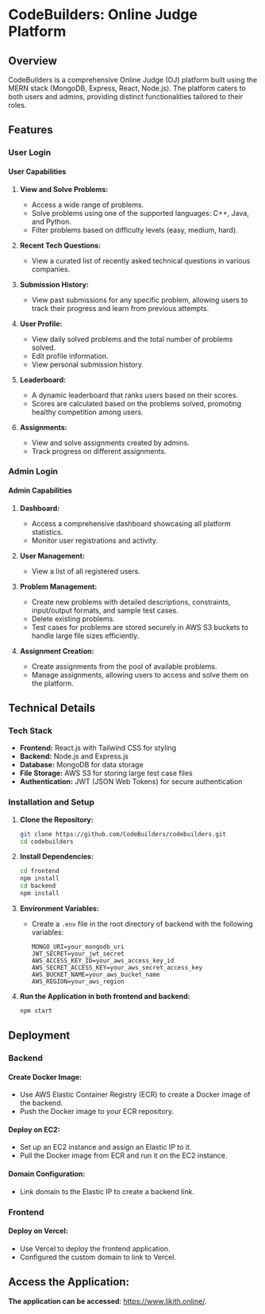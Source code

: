 # CodeBuilders: Online Judge Platform

## Overview

CodeBuilders is a comprehensive Online Judge (OJ) platform built using the MERN stack (MongoDB, Express, React, Node.js). The platform caters to both users and admins, providing distinct functionalities tailored to their roles.

## Features

### User Login

#### User Capabilities

1. **View and Solve Problems:**
   - Access a wide range of problems.
   - Solve problems using one of the supported languages: C++, Java, and Python.
   - Filter problems based on difficulty levels (easy, medium, hard).

2. **Recent Tech Questions:**
   - View a curated list of recently asked technical questions in various companies.

3. **Submission History:**
   - View past submissions for any specific problem, allowing users to track their progress and learn from previous attempts.

4. **User Profile:**
   - View daily solved problems and the total number of problems solved.
   - Edit profile information.
   - View personal submission history.

5. **Leaderboard:**
   - A dynamic leaderboard that ranks users based on their scores.
   - Scores are calculated based on the problems solved, promoting healthy competition among users.

6. **Assignments:**
   - View and solve assignments created by admins.
   - Track progress on different assignments.

### Admin Login

#### Admin Capabilities

1. **Dashboard:**
   - Access a comprehensive dashboard showcasing all platform statistics.
   - Monitor user registrations and activity.

2. **User Management:**
   - View a list of all registered users.

3. **Problem Management:**
   - Create new problems with detailed descriptions, constraints, input/output formats, and sample test cases.
   - Delete existing problems.
   - Test cases for problems are stored securely in AWS S3 buckets to handle large file sizes efficiently.

4. **Assignment Creation:**
   - Create assignments from the pool of available problems.
   - Manage assignments, allowing users to access and solve them on the platform.

## Technical Details

### Tech Stack

- **Frontend:** React.js with Tailwind CSS for styling
- **Backend:** Node.js and Express.js
- **Database:** MongoDB for data storage
- **File Storage:** AWS S3 for storing large test case files
- **Authentication:** JWT (JSON Web Tokens) for secure authentication

### Installation and Setup

1. **Clone the Repository:**
   ```bash
   git clone https://github.com/CodeBuilders/codebuilders.git
   cd codebuilders
   ```

2. **Install Dependencies:**
   ```bash
   cd frontend
   npm install
   cd backend  
   npm install
   ```

3. **Environment Variables:**
   - Create a `.env` file in the root directory of backend with the following variables:
     ```plaintext
     MONGO_URI=your_mongodb_uri
     JWT_SECRET=your_jwt_secret
     AWS_ACCESS_KEY_ID=your_aws_access_key_id
     AWS_SECRET_ACCESS_KEY=your_aws_secret_access_key
     AWS_BUCKET_NAME=your_aws_bucket_name
     AWS_REGION=your_aws_region
     ```

4. **Run the Application in both frontend and backend:**
   ```bash
   npm start 
   ```



## Deployment
### Backend
#### Create Docker Image:
- Use AWS Elastic Container Registry (ECR) to create a Docker image of the backend.
- Push the Docker image to your ECR repository.

#### Deploy on EC2:
- Set up an EC2 instance and assign an Elastic IP to it.
- Pull the Docker image from ECR and run it on the EC2 instance.
  
#### Domain Configuration:
- Link  domain to the Elastic IP to create a backend link.

### Frontend
#### Deploy on Vercel:
- Use Vercel to deploy the frontend application.
- Configured the custom domain to link to Vercel.

## Access the Application:
**The application can be accessed**: https://www.likith.online/.
